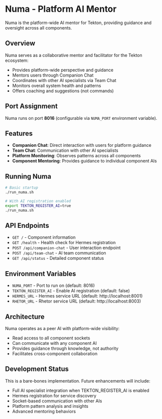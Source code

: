 # Numa - Platform AI Mentor

Numa is the platform-wide AI mentor for Tekton, providing guidance and oversight across all components.

## Overview

Numa serves as a collaborative mentor and facilitator for the Tekton ecosystem:
- Provides platform-wide perspective and guidance
- Mentors users through Companion Chat
- Coordinates with other AI specialists via Team Chat
- Monitors overall system health and patterns
- Offers coaching and suggestions (not commands)

## Port Assignment

Numa runs on port **8016** (configurable via `NUMA_PORT` environment variable).

## Features

- **Companion Chat**: Direct interaction with users for platform guidance
- **Team Chat**: Communication with other AI specialists
- **Platform Monitoring**: Observes patterns across all components
- **Component Mentoring**: Provides guidance to individual component AIs

## Running Numa

```bash
# Basic startup
./run_numa.sh

# With AI registration enabled
export TEKTON_REGISTER_AI=true
./run_numa.sh
```

## API Endpoints

- `GET /` - Component information
- `GET /health` - Health check for Hermes registration
- `POST /api/companion-chat` - User interaction endpoint
- `POST /api/team-chat` - AI team communication
- `GET /api/status` - Detailed component status

## Environment Variables

- `NUMA_PORT` - Port to run on (default: 8016)
- `TEKTON_REGISTER_AI` - Enable AI registration (default: false)
- `HERMES_URL` - Hermes service URL (default: http://localhost:8001)
- `RHETOR_URL` - Rhetor service URL (default: http://localhost:8003)

## Architecture

Numa operates as a peer AI with platform-wide visibility:
- Read access to all component sockets
- Can communicate with any component AI
- Provides guidance through knowledge, not authority
- Facilitates cross-component collaboration

## Development Status

This is a bare-bones implementation. Future enhancements will include:
- Full AI specialist integration when TEKTON_REGISTER_AI is enabled
- Hermes registration for service discovery
- Socket-based communication with other AIs
- Platform pattern analysis and insights
- Advanced mentoring behaviors